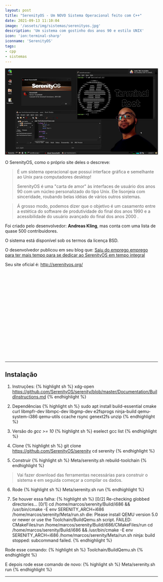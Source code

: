 ```yaml
---
layout: post
title: "SerenityOS - Um NOVO Sistema Operacional feito com C++"
date: 2021-09-13 11:10:04
image: '/assets/img/sistemas/serenityos.jpg'
description: 'Um sistema com gostinho dos anos 90 e estilo UNIX'
icon: 'ion:terminal-sharp'
iconname: 'SerenityOS'
tags:
- cpp
- sistemas
---
```


![SerenityOS - Um NOVO Sistema Operacional feito com C++](/assets/img/sistemas/serenityos.jpg)


O SerenityOS, como o próprio site deles o descreve:

> É um sistema operacional que possui interface gráfica e semelhante ao Unix para computadores desktop!
> 
> SerenityOS é uma "carta de amor" às interfaces de usuário dos anos 90 com um núcleo personalizado do tipo Unix. Ele lisonjeia com sinceridade, roubando belas idéias de vários outros sistemas.

> Á grosso modo, podemos dizer que o objetivo é um casamento entre a estética do software de produtividade do final dos anos 1990 e a acessibilidade do usuário avançado do final dos anos 2000 .

Foi criado pelo desenvolvedor: **Andreas Kling**, mas conta com uma lista de quase 500 contribuidores.

O sistema está disponível sob os termos da licença BSD.

O desenvolvedor publicou em seu blog que: [Saiu do emprego emprego para ter mais tempo para se dedicar ao SerenityOS em tempo integral](https://awesomekling.github.io/I-quit-my-job-to-focus-on-SerenityOS-full-time/)

Seu site oficial é: <http://serenityos.org/>


<!-- QUADRADO -->
<script async src="//pagead2.googlesyndication.com/pagead/js/adsbygoogle.js"></script>
<ins class="adsbygoogle"
style="display:inline-block;width:336px;height:280px"
data-ad-client="ca-pub-2838251107855362"
data-ad-slot="5351066970"></ins>
<script>
(adsbygoogle = window.adsbygoogle || []).push({});
</script>

---

## Instalação

1. Instruções:
{% highlight sh %}
xdg-open https://github.com/SerenityOS/serenity/blob/master/Documentation/BuildInstructions.md
{% endhighlight %}

2. Dependências
{% highlight sh %}
sudo apt install build-essential cmake curl libmpfr-dev libmpc-dev libgmp-dev e2fsprogs ninja-build qemu-system-i386 qemu-utils ccache rsync genext2fs unzip
{% endhighlight %}

3. Versão do *gcc >= 10*
{% highlight sh %}
eselect gcc list
{% endhighlight %}

4. Clone
{% highlight sh %}
git clone https://github.com/SerenityOS/serenity
cd serenity
{% endhighlight %}

5. Construir
{% highlight sh %}
Meta/serenity.sh rebuild-toolchain
{% endhighlight %}
> Vai fazer download das ferramentas necessárias para construir o sistema e em seguida começar a compilar os dados.

6. Rode
{% highlight sh %}
Meta/serenity.sh run
{% endhighlight %}

7. Se houver essa falha:
{% highlight sh %}
[0/2] Re-checking globbed directories...
[0/1] cd /home/marcos/serenity/Build/i686 && /usr/bin/cmake -E env SERENITY_ARCH=i686 /home/marcos/serenity/Meta/run.sh
die: Please install QEMU version 5.0 or newer or use the Toolchain/BuildQemu.sh script.
FAILED: CMakeFiles/run /home/marcos/serenity/Build/i686/CMakeFiles/run 
cd /home/marcos/serenity/Build/i686 && /usr/bin/cmake -E env SERENITY_ARCH=i686 /home/marcos/serenity/Meta/run.sh
ninja: build stopped: subcommand failed.
{% endhighlight %}

Rode esse comando:
{% highlight sh %}
Toolchain/BuildQemu.sh
{% endhighlight %}

E depois rode esse comando de novo:
{% highlight sh %}
Meta/serenity.sh run
{% endhighlight %}

---

